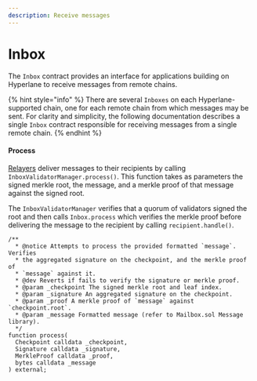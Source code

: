 ```yaml
---
description: Receive messages
---
```


# Inbox

The `Inbox` contract provides an interface for applications building on Hyperlane to receive messages from remote chains.

{% hint style="info" %}
There are several `Inboxes` on each Hyperlane-supported chain, one for each remote chain from which messages may be sent. For clarity and simplicity, the following documentation describes a single `Inbox` contract responsible for receiving messages from a single remote chain.
{% endhint %}

#### Process

[Relayers](../agents/relayer.md) deliver messages to their recipients by calling `InboxValidatorManager.process()`. This function takes as parameters the signed merkle root, the message, and a merkle proof of that message against the signed root.

The `InboxValidatorManager` verifies that a quorum of validators signed the root and then calls `Inbox.process` which verifies the merkle proof before delivering the message to the recipient by calling `recipient.handle()`.

```solidity
/**
  * @notice Attempts to process the provided formatted `message`. Verifies
  * the aggregated signature on the checkpoint, and the merkle proof of
  * `message` against it.
  * @dev Reverts if fails to verify the signature or merkle proof.
  * @param _checkpoint The signed merkle root and leaf index.
  * @param _signature An aggregated signature on the checkpoint.
  * @param _proof A merkle proof of `message` against `checkpoint.root`.
  * @param _message Formatted message (refer to Mailbox.sol Message library).
  */
function process(
  Checkpoint calldata _checkpoint,
  Signature calldata _signature,
  MerkleProof calldata _proof,
  bytes calldata _message
) external;
```
